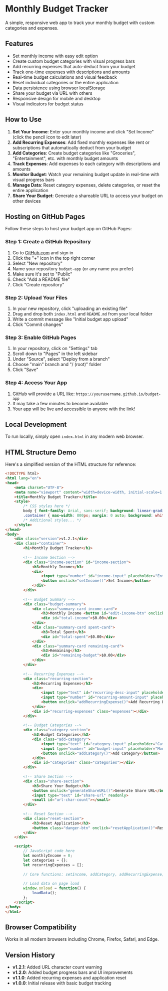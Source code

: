 # Monthly Budget Tracker

A simple, responsive web app to track your monthly budget with custom categories and expenses.

## Features

- Set monthly income with easy edit option
- Create custom budget categories with visual progress bars
- Add recurring expenses that auto-deduct from your budget
- Track one-time expenses with descriptions and amounts
- Real-time budget calculations and visual feedback
- Reset individual categories or the entire application
- Data persistence using browser localStorage
- Share your budget via URL with others
- Responsive design for mobile and desktop
- Visual indicators for budget status

## How to Use

1. **Set Your Income**: Enter your monthly income and click "Set Income" (click the pencil icon to edit later)
2. **Add Recurring Expenses**: Add fixed monthly expenses like rent or subscriptions that automatically deduct from your budget
3. **Add Categories**: Create budget categories like "Groceries", "Entertainment", etc. with monthly budget amounts
4. **Track Expenses**: Add expenses to each category with descriptions and amounts
5. **Monitor Budget**: Watch your remaining budget update in real-time with visual progress bars
6. **Manage Data**: Reset category expenses, delete categories, or reset the entire application
7. **Share Your Budget**: Generate a shareable URL to access your budget on other devices

## Hosting on GitHub Pages

Follow these steps to host your budget app on GitHub Pages:

### Step 1: Create a GitHub Repository
1. Go to [GitHub.com](https://github.com) and sign in
2. Click the "+" icon in the top right corner
3. Select "New repository"
4. Name your repository `budget-app` (or any name you prefer)
5. Make sure it's set to "Public"
6. Check "Add a README file"
7. Click "Create repository"

### Step 2: Upload Your Files
1. In your new repository, click "uploading an existing file"
2. Drag and drop both `index.html` and `README.md` from your local folder
3. Write a commit message like "Initial budget app upload"
4. Click "Commit changes"

### Step 3: Enable GitHub Pages
1. In your repository, click on "Settings" tab
2. Scroll down to "Pages" in the left sidebar
3. Under "Source", select "Deploy from a branch"
4. Choose "main" branch and "/ (root)" folder
5. Click "Save"

### Step 4: Access Your App
1. GitHub will provide a URL like: `https://yourusername.github.io/budget-app`
2. It may take a few minutes to become available
3. Your app will be live and accessible to anyone with the link!

## Local Development

To run locally, simply open `index.html` in any modern web browser.

## HTML Structure Demo

Here's a simplified version of the HTML structure for reference:

```html
<!DOCTYPE html>
<html lang="en">
<head>
    <meta charset="UTF-8">
    <meta name="viewport" content="width=device-width, initial-scale=1.0">
    <title>Monthly Budget Tracker</title>
    <style>
        /* CSS styles here */
        body { font-family: Arial, sans-serif; background: linear-gradient(135deg, #667eea 0%, #764ba2 100%); }
        .container { max-width: 800px; margin: 0 auto; background: white; border-radius: 15px; padding: 30px; }
        /* Additional styles... */
    </style>
</head>
<body>
    <div class="version">v1.2.1</div>
    <div class="container">
        <h1>Monthly Budget Tracker</h1>
        
        <!-- Income Section -->
        <div class="income-section" id="income-section">
            <h3>Monthly Income</h3>
            <div>
                <input type="number" id="income-input" placeholder="Enter monthly income">
                <button onclick="setIncome()">Set Income</button>
            </div>
        </div>
        
        <!-- Budget Summary -->
        <div class="budget-summary">
            <div class="summary-card income-card">
                <h3>Monthly Income <button id="edit-income-btn" onclick="showIncomeSection()">✎</button></h3>
                <div id="total-income">$0.00</div>
            </div>
            <div class="summary-card spent-card">
                <h3>Total Spent</h3>
                <div id="total-spent">$0.00</div>
            </div>
            <div class="summary-card remaining-card">
                <h3>Remaining</h3>
                <div id="remaining-budget">$0.00</div>
            </div>
        </div>
        
        <!-- Recurring Expenses -->
        <div class="recurring-section">
            <h3>Recurring Expenses</h3>
            <div>
                <input type="text" id="recurring-desc-input" placeholder="Description">
                <input type="number" id="recurring-amount-input" placeholder="Monthly amount">
                <button onclick="addRecurringExpense()">Add Recurring Expense</button>
            </div>
            <div id="recurring-expenses" class="expenses"></div>
        </div>
        
        <!-- Budget Categories -->
        <div class="category-section">
            <h3>Budget Categories</h3>
            <div class="add-category">
                <input type="text" id="category-input" placeholder="Category name">
                <input type="number" id="budget-input" placeholder="Monthly budget">
                <button onclick="addCategory()">Add Category</button>
            </div>
            <div id="categories" class="categories"></div>
        </div>
        
        <!-- Share Section -->
        <div class="share-section">
            <h3>Share Your Budget</h3>
            <button onclick="generateShareURL()">Generate Share URL</button>
            <input type="text" id="share-url" readonly>
            <small id="url-char-count"></small>
        </div>
        
        <!-- Reset Section -->
        <div class="reset-section">
            <h3>Reset Application</h3>
            <button class="danger-btn" onclick="resetApplication()">Reset Application</button>
        </div>
    </div>

    <script>
        // JavaScript code here
        let monthlyIncome = 0;
        let categories = {};
        let recurringExpenses = [];
        
        // Core functions: setIncome, addCategory, addRecurringExpense, etc.
        
        // Load data on page load
        window.onload = function() {
            loadData();
        };
    </script>
</body>
</html>
```

## Browser Compatibility

Works in all modern browsers including Chrome, Firefox, Safari, and Edge.

## Version History

- **v1.2.1**: Added URL character count warning
- **v1.2.0**: Added budget progress bars and UI improvements
- **v1.1.0**: Added recurring expenses and application reset
- **v1.0.0**: Initial release with basic budget tracking
